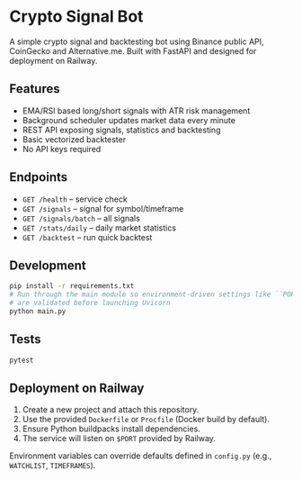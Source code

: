 # Crypto Signal Bot

A simple crypto signal and backtesting bot using Binance public API, CoinGecko and Alternative.me. Built with FastAPI and designed for deployment on Railway.

## Features
- EMA/RSI based long/short signals with ATR risk management
- Background scheduler updates market data every minute
- REST API exposing signals, statistics and backtesting
- Basic vectorized backtester
- No API keys required

## Endpoints
- `GET /health` – service check
- `GET /signals` – signal for symbol/timeframe
- `GET /signals/batch` – all signals
- `GET /stats/daily` – daily market statistics
- `GET /backtest` – run quick backtest

## Development
```bash
pip install -r requirements.txt
# Run through the main module so environment-driven settings like ``PORT``
# are validated before launching Uvicorn
python main.py
```

## Tests
```bash
pytest
```

## Deployment on Railway
1. Create a new project and attach this repository.
2. Use the provided `Dockerfile` or `Procfile` (Docker build by default).
3. Ensure Python buildpacks install dependencies.
4. The service will listen on `$PORT` provided by Railway.

Environment variables can override defaults defined in `config.py` (e.g., `WATCHLIST`, `TIMEFRAMES`).
